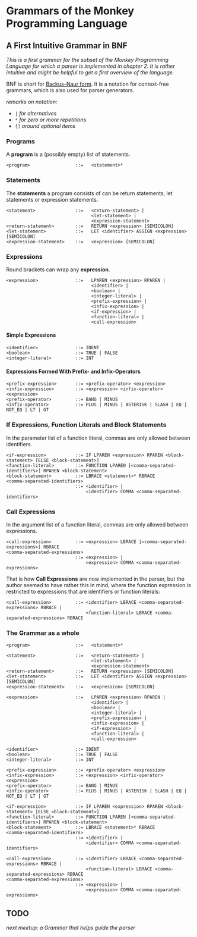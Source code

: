 
# Grammars of the Monkey Programming Language

## A First Intuitive Grammar in BNF

*This is a first grammar for the subset of the Monkey Programming Language for which a parser is implemented in chapter 2.
It is rather intuitive and might be helpful to get a first overview of the language.*

BNF is short for [Backus–Naur form](https://en.wikipedia.org/wiki/Backus%E2%80%93Naur_form). It is a notation for context-free grammars, which is also used for parser generators.

*remarks on notation:*
* `|` *for alternatives*
* `*` *for zero or more repetitions*
* `[]` *around optional items*


### Programs

A **program** is a (possibly empty) list of statements.

```
<program>                 ::=   <statement>*
```  

### Statements

The **statements** a program consists of can be return statements, let statements or expression statements.

```
<statement>               ::=   <return-statement> |
                                <let-statement> |
                                <expression-statement>
<return-statement>        ::=   RETURN <expression> [SEMICOLON]
<let-statement>           ::=   LET <identifier> ASSIGN <expression> [SEMICOLON]
<expression-statement>    ::=   <expression> [SEMICOLON]
``` 

### Expressions

Round brackets can wrap any **expression**.

```
<expression>              ::=   LPAREN <expression> RPAREN |
                                <identifier> |
                                <boolean> |
                                <integer-literal> |
                                <prefix-expression> |
                                <infix-expression> |
                                <if-expression> |
                                <function-literal> |
                                <call-expression>                          
``` 

#### Simple Expressions

```
<identifier>              ::= IDENT
<boolean>                 ::= TRUE | FALSE
<integer-literal>         ::= INT
```

#### Expressions Formed With Prefix- and Infix-Operators

```
<prefix-expression>       ::= <prefix-operator> <expression>
<infix-expression>        ::= <expression> <infix-operator> <expression> 
<prefix-operator>         ::= BANG | MINUS
<infix-operator>          ::= PLUS | MINUS | ASTERISK | SLASH | EQ | NOT_EQ | LT | GT
```

### If Expressions, Function Literals and Block Statements 

In the parameter list of a function literal, commas are only allowed between identifiers.

```
<if-expression>           ::= IF LPAREN <expression> RPAREN <block-statement> [ELSE <block-statement>]
<function-literal>        ::= FUNCTION LPAREN [<comma-separated-identifiers>] RPAREN <block-statement>
<block-statement>         ::= LBRACE <statement>* RBRACE
<comma-separated-identifiers>
                          ::= <identifier> |
                              <identifier> COMMA <comma-separated-identifiers>                      
``` 

### Call Expressions

In the argument list of a function literal, commas are only allowed between expressions.

```
<call-expression>         ::= <expression> LBRACE [<comma-separated-expressions>] RBRACE
<comma-separated-expressions> 
                          ::= <expression> |
                              <expression> COMMA <comma-separated-expressions>  
``` 
That is how **Call Expressions** are now implemented in the parser, but the author seemed to have rather this in mind, where the function expression is restricted to expressions that are identifiers or function literals:


```
<call-expression>         ::= <identifier> LBRACE <comma-separated-expressions> RBRACE |
                              <function-literal> LBRACE <comma-separated-expressions> RBRACE
``` 

### The  Grammar as a whole

```
<program>                 ::=   <statement>*

<statement>               ::=   <return-statement> |
                                <let-statement> |
                                <expression-statement>
<return-statement>        ::=   RETURN <expression> [SEMICOLON]
<let-statement>           ::=   LET <identifier> ASSIGN <expression> [SEMICOLON]
<expression-statement>    ::=   <expression> [SEMICOLON]

<expression>              ::=   LPAREN <expression> RPAREN |
                                <identifier> |
                                <boolean> |
                                <integer-literal> |
                                <prefix-expression> |
                                <infix-expression> |
                                <if-expression> |
                                <function-literal> |
                                <call-expression>                          

<identifier>              ::= IDENT
<boolean>                 ::= TRUE | FALSE
<integer-literal>         ::= INT

<prefix-expression>       ::= <prefix-operator> <expression>
<infix-expression>        ::= <expression> <infix-operator> <expression> 
<prefix-operator>         ::= BANG | MINUS
<infix-operator>          ::= PLUS | MINUS | ASTERISK | SLASH | EQ | NOT_EQ | LT | GT

<if-expression>           ::= IF LPAREN <expression> RPAREN <block-statement> [ELSE <block-statement>]
<function-literal>        ::= FUNCTION LPAREN [<comma-separated-identifiers>] RPAREN <block-statement>
<block-statement>         ::= LBRACE <statement>* RBRACE
<comma-separated-identifiers>
                          ::= <identifier> |
                              <identifier> COMMA <comma-separated-identifiers>                      

<call-expression>         ::= <identifier> LBRACE <comma-separated-expressions> RBRACE |
                              <function-literal> LBRACE <comma-separated-expressions> RBRACE
<comma-separated-expressions> 
                          ::= <expression> |
                              <expression> COMMA <comma-separated-expressions>  
``` 


## TODO 

*next meetup: a Grammar that helps guide the parser*

     
